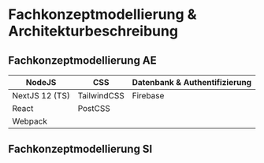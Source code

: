 # Fachkonzeptmodellierung & Architekturbeschreibung
## Fachkonzeptmodellierung AE

| NodeJS | CSS | Datenbank & Authentifizierung |
| ------ | --- | --------- |
| NextJS 12 (TS) | TailwindCSS | Firebase |
| React | PostCSS | |
| Webpack | | |

## Fachkonzeptmodellierung SI